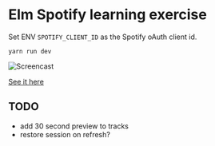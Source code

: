 # Elm Spotify learning exercise

Set ENV `SPOTIFY_CLIENT_ID` as the Spotify oAuth client id.

```yarn run dev```

![Screencast](https://raw.githubusercontent.com/jimenglish81/elm-spotify/master/spotify.gif)

<a href="http://frail-scarecrow.surge.sh" target="_blank">See it here</a>

## TODO

- add 30 second preview to tracks
- restore session on refresh?
